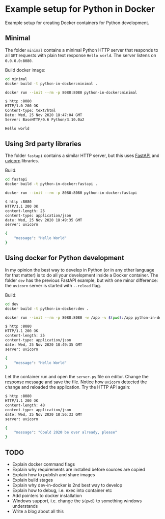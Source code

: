 # Example setup for Python in Docker

Example setup for creating Docker containers for
Python development.

## Minimal

The folder `minimal` contains a minimal Python HTTP server
that responds to all `GET` requests with plain text response
`Hello world`. The server listens on `0.0.0.0:8080`.

Build docker image:

```bash
cd minimal
docker build -t python-in-docker:minimal .
```

```bash
docker run --init --rm -p 8080:8080 python-in-docker:minimal
```

```bash
$ http :8080
HTTP/1.0 200 OK
Content-type: text/html
Date: Wed, 25 Nov 2020 18:47:04 GMT
Server: BaseHTTP/0.6 Python/3.10.0a2

Hello world
```

## Using 3rd party libraries

The folder `fastapi` contains a similar HTTP server, but
this uses [FastAPI](https://fastapi.tiangolo.com/) and
[uvicorn](https://www.uvicorn.org/) libraries.

Build:

```bash
cd fastapi
docker build -t python-in-docker:fastapi .
```

```bash
docker run --init --rm -p 8080:8080 python-in-docker:fastapi
```

```bash
$ http :8080
HTTP/1.1 200 OK
content-length: 25
content-type: application/json
date: Wed, 25 Nov 2020 18:49:35 GMT
server: uvicorn

{
    "message": "Hello World"
}
```

## Using docker for Python development

In my opinion the best way to develop in Python (or in any other
language for that matter) is to do all your development inside
a Docker container. The folder `dev` has the previous FastAPI
example, but with one minor difference: the `uvicorn` server
is started with `--reload` flag.

Build:

```bash
cd dev
docker build -t python-in-docker:dev .
```

```bash
docker run --init --rm -p 8080:8080 -w /app -v $(pwd):/app python-in-docker:dev
```

```bash
$ http :8080
HTTP/1.1 200 OK
content-length: 25
content-type: application/json
date: Wed, 25 Nov 2020 18:49:35 GMT
server: uvicorn

{
    "message": "Hello World"
}
```

Let the container run and open the `server.py` file on editor. Change
the response message and save the file. Notice how `uvicorn` detected the change and reloaded the application. Try the HTTP API again:

```bash
$ http :8080
HTTP/1.1 200 OK
content-length: 48
content-type: application/json
date: Wed, 25 Nov 2020 18:56:33 GMT
server: uvicorn

{
    "message": "Could 2020 be over already, please"
}
```

## TODO

* Explain docker command flags
* Explain why requirements are installed before sources are copied
* Explain how to publish and share images
* Explain build stages
* Explain why dev-in-docker is 2nd best way to develop
* Explain how to debug, i.e. exec into container etc
* Add pointers to docker installation
* Windows support, i.e. change the `$(pwd)` to something windows understands
* Write a blog about all this
